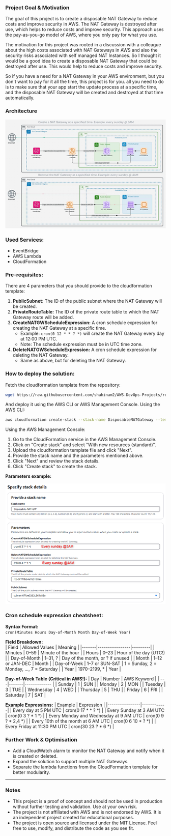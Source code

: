 ### Project Goal & Motivation
The goal of this project is to create a disposable NAT Gateway to reduce costs and improve security in AWS. The NAT Gateway is destroyed after use, which helps to reduce costs and improve security. 
This approach uses the pay-as-you-go model of AWS, where you only pay for what you use.

The motivation for this project was rooted in a discussion with a colleague about the high costs associated with NAT Gateways in AWS and also the security risks associated with self managed NAT Instances. So I thought it would be a good idea to create a disposable NAT Gateway that could be destroyed after use. This would help to reduce costs and improve security.

So if you have a need for a NAT Gateway in your AWS environment, but you don't want to pay for it all the time, this project is for you. all you need to do is to make sure that your app start the update process at a specific time, and the disposable NAT Gateway will be created and destroyed at that time automatically.

### Architecture
<img src="readme-files/Disposable-NAT-GW-Diagram.gif" alt="Disposable NAT Gateway Architecture" width="1000"/>  

### Used Services:
- EventBridge
- AWS Lambda
- CloudFormation

### Pre-requisites:
There are 4 parameters that you should provide to the cloudformation template:
1. **PublicSubnet:** The ID of the public subnet where the NAT Gateway will be created.
2. **PrivateRouteTable:** The ID of the private route table to which the NAT Gateway route will be added.
3. **CreateNATGWScheduleExpression:** A cron schedule expression for creating the NAT Gateway at a specific time. 
   - Example: `cron(0 12 * * ? *)` will create the NAT Gateway every day at 12:00 PM UTC.
   - Note: The schedule expression must be in UTC time zone.
4. **DeleteNATGWScheduleExpression:** A cron schedule expression for deleting the NAT Gateway.
   - Same as above, but for deleting the NAT Gateway.

### How to deploy the solution:
Fetch the cloudformation template from the repository:
```bash
wget https://raw.githubusercontent.com/shahinam2/AWS-DevOps-Projects/refs/heads/main/06_Disposable_NAT_Gateway/CFN-Template.yaml
```
And deploy it using the AWS CLI or AWS Management Console.
Using the AWS CLI:
```bash
aws cloudformation create-stack --stack-name DisposableNATGateway --template-body file://CFN-Template.yaml --parameters ParameterKey=PublicSubnet,ParameterValue=<Your-Public-Subnet-ID-Here> ParameterKey=PrivateRouteTable,ParameterValue=<Your-Private-RT-ID-Here> ParameterKey=CreateNATGWScheduleExpression,ParameterValue="Your-Start-Cron-as-String-Here" ParameterKey=DeleteNATGWScheduleExpression,ParameterValue="Your-End-Cron-as-String-Here"
```
Using the AWS Management Console:
1. Go to the CloudFormation service in the AWS Management Console.
2. Click on "Create stack" and select "With new resources (standard)".
3. Upload the cloudformation template file and click "Next".
4. Provide the stack name and the parameters mentioned above.
5. Click "Next" and review the stack details.
6. Click "Create stack" to create the stack.

**Parameters example:**

<img src="readme-files/cf-using-console.png" alt="CloudFormation Parameters" width="800"/>

### Cron schedule expression cheatsheet:

**Syntax Format:**  
`cron(Minutes Hours Day-of-Month Month Day-of-Week Year)`

**Field Breakdown:**  
| Field | Allowed Values | Meaning |
|-------|----------------|---------|
| Minutes | 0–59 | Minute of the hour |
| Hours | 0–23 | Hour of the day (UTC!) |
| Day-of-Month | 1–31, ? | Day of the month, or ? if unused |
| Month | 1–12 or JAN-DEC | Month |
| Day-of-Week | 1–7 or SUN-SAT | 1 = Sunday, 2 = Monday, ..., 7 = Saturday |
| Year | 1970–2199, * | Year |

**Day-of-Week Table (Critical in AWS!):**
| Day | Number | AWS Keyword |
| ---|-------|------------- |
| Sunday | 1 | SUN |
| Monday | 2 | MON |
| Tuesday | 3 | TUE |
| Wednesday | 4 | WED |
| Thursday | 5 | THU |
| Friday | 6 | FRI |
| Saturday | 7 | SAT |

**Example Expressions:**
| Example        | Expression |
|----------------|------------|
| Every day at 5 PM UTC | cron(0 17 * * ? *) |
| Every Sunday at 3 AM UTC | cron(0 3 ? * 1 *) |
| Every Monday and Wednesday at 9 AM UTC | cron(0 9 ? * 2,4 *) |
| Every 10th of the month at 6 AM UTC | cron(0 6 10 * ? *) |
| Every Friday at 11:30 PM UTC | cron(30 23 ? * 6 *) |

### Further Work & Optimisation
- Add a CloudWatch alarm to monitor the NAT Gateway and notify when it is created or deleted.
- Expand the solution to support multiple NAT Gateways.
- Separate the lambda functions from the CloudFormation template for better modularity.

---

### Notes
- This project is a proof of concept and should not be used in production without further testing and validation. Use at your own risk.
- The project is not affiliated with AWS and is not endorsed by AWS. It is an independent project created for educational purposes.
- The project is open source and licensed under the MIT License. Feel free to use, modify, and distribute the code as you see fit.

